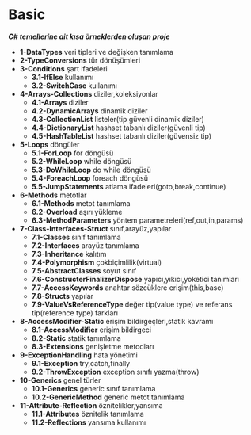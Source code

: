 # Basic
***C# temellerine ait kısa örneklerden oluşan proje***
- **1-DataTypes** veri tipleri ve değişken tanımlama
- **2-TypeConversions** tür dönüşümleri
- **3-Conditions** şart ifadeleri
  - **3.1-IfElse** kullanımı
  - **3.2-SwitchCase** kullanımı
- **4-Arrays-Collections** diziler,koleksiyonlar
  - **4.1-Arrays** diziler
  - **4.2-DynamicArrays** dinamik diziler
  - **4.3-CollectionList** listeler(tip güvenli dinamik diziler)
  - **4.4-DictionaryList** hashset tabanlı diziler(güvenli tip)
  - **4.5-HashTableList** hashset tabanlı diziler(güvensiz tip)
- **5-Loops** döngüler
  - **5.1-ForLoop** for döngüsü
  - **5.2-WhileLoop** while döngüsü
  - **5.3-DoWhileLoop** do while döngüsü
  - **5.4-ForeachLoop** foreach döngüsü
  - **5.5-JumpStatements** atlama ifadeleri(goto,break,continue)
- **6-Methods** metotlar
  - **6.1-Methods** metot tanımlama
  - **6.2-Overload** aşırı yükleme
  - **6.3-MethodParameters** yöntem parametreleri(ref,out,in,params)
- **7-Class-Interfaces-Struct** sınıf,arayüz,yapılar
  - **7.1-Classes** sınıf tanımlama
  - **7.2-Interfaces** arayüz tanımlama
  - **7.3-Inheritance** kalıtım
  - **7.4-Polymorphism** çokbiçimlilik(virtual)
  - **7.5-AbstractClasses** soyut sınıf
  - **7.6-ConstructerFinalizerDispose** yapıcı,yıkıcı,yoketici tanımları
  - **7.7-AccessKeywords** anahtar sözcüklere erişim(this,base)
  - **7.8-Structs** yapılar
  - **7.9-ValueVsReferenceType** değer tip(value type) ve referans tip(reference type) farkları
- **8-AccessModifier-Static** erişim bildirgeçleri,statik  kavramı
  - **8.1-AccessModifier** erişim bildirgeci
  - **8.2-Static** statik tanımlama
  - **8.3-Extensions** genişletme metodları
- **9-ExceptionHandling** hata yönetimi
  - **9.1-Exception** try,catch,finally
  - **9.2-ThrowException** exception sınıfı yazma(throw)
- **10-Generics** genel türler
  - **10.1-Generics** generic sınıf tanımlama
  - **10.2-GenericMethod** generic metot tanımlama
- **11-Attribute-Reflection** öznitelikler,yansıma
  - **11.1-Attributes** öznitelik tanımlama
  - **11.2-Reflections** yansıma kullanımı